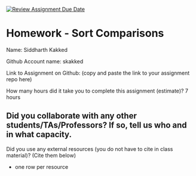 [![Review Assignment Due Date](https://classroom.github.com/assets/deadline-readme-button-22041afd0340ce965d47ae6ef1cefeee28c7c493a6346c4f15d667ab976d596c.svg)](https://classroom.github.com/a/ITG1kIAV)
# Homework - Sort Comparisons

Name: Siddharth Kakked

Github Account name: skakked

Link to Assignment on Github: (copy and paste the link to your assignment repo here)

How many hours did it take you to complete this assignment (estimate)? 7 hours

Did you collaborate with any other students/TAs/Professors? If so, tell us who and in what capacity.  
- 


Did you use any external resources (you do not have to cite in class material)? (Cite them below)  
- one row per resource

